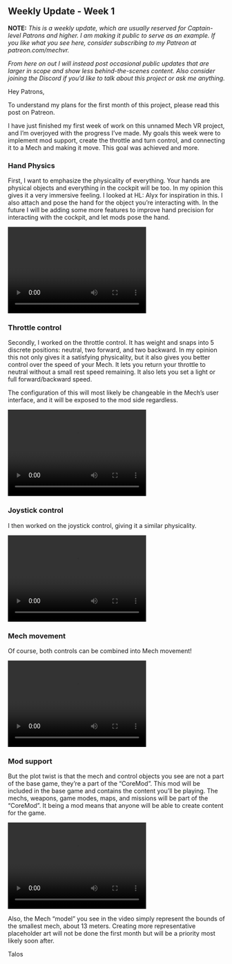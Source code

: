 ## Weekly Update - Week 1

**NOTE:** _This is a weekly update, which are usually reserved for Captain-level Patrons and higher. I am making it public to serve as an example. If you like what you see here, consider subscribing to my Patreon at <url href="https://www.patreon.com/mechvr">patreon.com/mechvr</url>._ 

_From here on out I will instead post occasional public updates that are larger in scope and show less behind-the-scenes content. Also consider joining the Discord if you’d like to talk about this project or ask me anything._

Hey Patrons,

To understand my plans for the first month of this project, please read this post on Patreon.

I have just finished my first week of work on this unnamed Mech VR project, and I’m overjoyed with the progress I’ve made. 
My goals this week were to implement mod support, create the throttle and turn control, and connecting it to a Mech and making it move. This goal was achieved and more.

### Hand Physics

First, I want to emphasize the physicality of everything. Your hands are physical objects and everything in the cockpit will be too. 
In my opinion this gives it a very immersive feeling. I looked at HL: Alyx for inspiration in this. I also attach and pose the hand for the object you’re interacting with. 
In the future I will be adding some more features to improve hand precision for interacting with the cockpit, and let mods pose the hand.

<video src="https://user-images.githubusercontent.com/1854650/129530107-0da64120-5587-4470-b129-c9797e8318b4.mp4" width="320" height="200" controls preload></video>

### Throttle control

Secondly, I worked on the throttle control. It has weight and snaps into 5 discrete positions: neutral, two forward, and two backward. 
In my opinion this not only gives it a satisfying physicality, but it also gives you better control over the speed of your Mech. 
It lets you return your throttle to neutral without a small rest speed remaining. It also lets you set a light or full forward/backward speed. 

The configuration of this will most likely be changeable in the Mech’s user interface, and it will be exposed to the mod side regardless.

<video src="https://user-images.githubusercontent.com/1854650/129530107-0da64120-5587-4470-b129-c9797e8318b4.mp4" width="320" height="200" controls preload></video>

### Joystick control

I then worked on the joystick control, giving it a similar physicality. 

<video src="https://user-images.githubusercontent.com/1854650/129530107-0da64120-5587-4470-b129-c9797e8318b4.mp4" width="320" height="200" controls preload></video>

### Mech movement

Of course, both controls can be combined into Mech movement!

<video src="https://user-images.githubusercontent.com/1854650/129530107-0da64120-5587-4470-b129-c9797e8318b4.mp4" width="320" height="200" controls preload></video>

### Mod support

But the plot twist is that the mech and control objects you see are not a part of the base game, they’re a part of the “CoreMod”. 
This mod will be included in the base game and contains the content you’ll be playing. The mechs, weapons, game modes, maps, and missions will be part of the “CoreMod”. 
It being a mod means that anyone will be able to create content for the game. 

<video src="https://user-images.githubusercontent.com/1854650/129530107-0da64120-5587-4470-b129-c9797e8318b4.mp4" width="320" height="200" controls preload></video>

Also, the Mech “model” you see in the video simply represent the bounds of the smallest mech, about 13 meters. Creating more representative placeholder art will not be done the first month but will be a priority most likely soon after.

Talos
